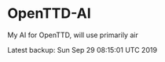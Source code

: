 # OpenTTD-AI
My AI for OpenTTD, will use primarily air

Latest backup: Sun Sep 29 08:15:01 UTC 2019
